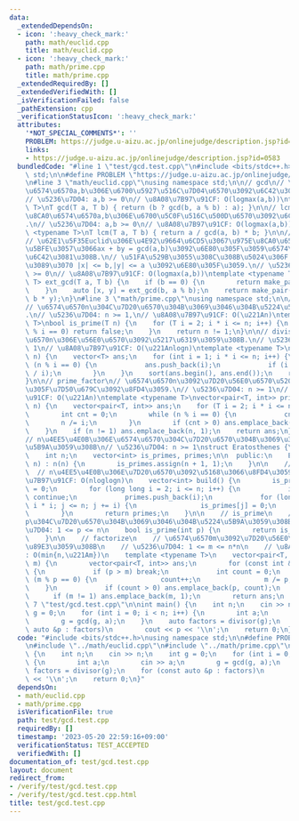```yaml
---
data:
  _extendedDependsOn:
  - icon: ':heavy_check_mark:'
    path: math/euclid.cpp
    title: math/euclid.cpp
  - icon: ':heavy_check_mark:'
    path: math/prime.cpp
    title: math/prime.cpp
  _extendedRequiredBy: []
  _extendedVerifiedWith: []
  _isVerificationFailed: false
  _pathExtension: cpp
  _verificationStatusIcon: ':heavy_check_mark:'
  attributes:
    '*NOT_SPECIAL_COMMENTS*': ''
    PROBLEM: https://judge.u-aizu.ac.jp/onlinejudge/description.jsp?id=0583
    links:
    - https://judge.u-aizu.ac.jp/onlinejudge/description.jsp?id=0583
  bundledCode: "#line 1 \"test/gcd.test.cpp\"\n#include <bits/stdc++.h>\nusing namespace\
    \ std;\n\n#define PROBLEM \"https://judge.u-aizu.ac.jp/onlinejudge/description.jsp?id=0583\"\
    \n#line 3 \"math/euclid.cpp\"\nusing namespace std;\n\n// gcd\n// \u975E\u8CA0\
    \u6574\u6570a,b\u306E\u6700\u5927\u516C\u7D04\u6570\u3092\u6C42\u3081\u308B.\n\
    // \u5236\u7D04: a,b >= 0\n// \u8A08\u7B97\u91CF: O(logmax(a,b))\ntemplate <typename\
    \ T>\nT gcd(T a, T b) { return (b ? gcd(b, a % b) : a); }\n\n// lcm\n// \u975E\
    \u8CA0\u6574\u6570a,b\u306E\u6700\u5C0F\u516C\u500D\u6570\u3092\u6C42\u3081\u308B\
    .\n// \u5236\u7D04: a,b >= 0\n// \u8A08\u7B97\u91CF: O(logmax(a,b))\ntemplate\
    \ <typename T>\nT lcm(T a, T b) { return a / gcd(a, b) * b; }\n\n// ext_gcd\n\
    // \u62E1\u5F35Euclid\u306E\u4E92\u9664\u6CD5\u3067\u975E\u8CA0\u6574\u6570a,b\u306B\
    \u5BFE\u3057\u3066ax + by = gcd(a,b)\u3092\u6E80\u305F\u3059\u6574\u6570x,y\u3092\
    \u6C42\u3081\u308B.\n// \u51FA\u529B\u3055\u308C\u308B\u5024\u306F xy != 0 \u306A\
    \u3089\u3070 |x| <= b,|y| <= a \u3092\u6E80\u305F\u3059.\n// \u5236\u7D04: a,b\
    \ >= 0\n// \u8A08\u7B97\u91CF: O(logmax(a,b))\ntemplate <typename T>\npair<T,\
    \ T> ext_gcd(T a, T b) {\n    if (b == 0) {\n        return make_pair(1, 0);\n\
    \    }\n    auto [x, y] = ext_gcd(b, a % b);\n    return make_pair(y, x - a /\
    \ b * y);\n}\n#line 3 \"math/prime.cpp\"\nusing namespace std;\n\n// is_prime\n\
    // \u6574\u6570n\u304C\u7D20\u6570\u304B\u3069\u3046\u304B\u5224\u5B9A\u3059\u308B\
    .\n// \u5236\u7D04: n >= 1,\n// \u8A08\u7B97\u91CF: O(\u221An)\ntemplate <typename\
    \ T>\nbool is_prime(T n) {\n    for (T i = 2; i * i <= n; i++) {\n        if (n\
    \ % i == 0) return false;\n    }\n    return n != 1;\n}\n\n// divisor\n// \u6574\
    \u6570n\u306E\u56E0\u6570\u3092\u5217\u6319\u3059\u308B.\n// \u5236\u7D04: n >=\
    \ 1\n// \u8A08\u7B97\u91CF: O(\u221Anlogn)\ntemplate <typename T>\nvector<T> divisor(T\
    \ n) {\n    vector<T> ans;\n    for (int i = 1; i * i <= n; i++) {\n        if\
    \ (n % i == 0) {\n            ans.push_back(i);\n            if (i != n / i) ans.push_back(n\
    \ / i);\n        }\n    }\n    sort(ans.begin(), ans.end());\n    return ans;\n\
    }\n\n// prime_factor\n// \u6574\u6570n\u3092\u7D20\u56E0\u6570\u5206\u89E3\u3057\
    \u305F\u7D50\u679C\u3092\u8FD4\u3059.\n// \u5236\u7D04: n >= 1\n// \u8A08\u7B97\
    \u91CF: O(\u221An)\ntemplate <typename T>\nvector<pair<T, int>> prime_factor(T\
    \ n) {\n    vector<pair<T, int>> ans;\n    for (T i = 2; i * i <= n; i++) {\n\
    \        int cnt = 0;\n        while (n % i == 0) {\n            cnt++;\n    \
    \        n /= i;\n        }\n        if (cnt > 0) ans.emplace_back(i, cnt);\n\
    \    }\n    if (n != 1) ans.emplace_back(n, 1);\n    return ans;\n}\n\n// Eratosthenes\n\
    // n\u4EE5\u4E0B\u306E\u6574\u6570\u304C\u7D20\u6570\u304B\u3069\u3046\u304B\u5224\
    \u5B9A\u3059\u308B\n// \u5236\u7D04: n >= 1\nstruct Eratosthenes {\n\n  private:\n\
    \    int n;\n    vector<int> is_primes, primes;\n\n  public:\n    Eratosthenes(int\
    \ n) : n(n) {\n        is_primes.assign(n + 1, 1);\n    }\n\n    // build\n  \
    \  // n\u4EE5\u4E0B\u306E\u7D20\u6570\u3092\u5168\u3066\u8FD4\u3059\n    // \u8A08\
    \u7B97\u91CF: O(nloglogn)\n    vector<int> build() {\n        is_primes[0] = is_primes[1]\
    \ = 0;\n        for (long long i = 2; i <= n; i++) {\n            if (!is_primes[i])\
    \ continue;\n            primes.push_back(i);\n            for (long long j =\
    \ i * i; j <= n; j += i) {\n                is_primes[j] = 0;\n            }\n\
    \        }\n        return primes;\n    }\n\n    // is_prime\n    // \u6574\u6570\
    p\u304C\u7D20\u6570\u304B\u3069\u3046\u304B\u5224\u5B9A\u3059\u308B\n    // \u5236\
    \u7D04: 1 <= p <= n\n    bool is_prime(int p) {\n        return is_primes[p];\n\
    \    }\n\n    // factorize\n    // \u6574\u6570m\u3092\u7D20\u56E0\u6570\u5206\
    \u89E3\u3059\u308B\n    // \u5236\u7D04: 1 <= m <= n*n\n    // \u8A08\u7B97\u91CF\
    : O(min{n,\u221Am})\n    template <typename T>\n    vector<pair<T, int>> factorize(T\
    \ m) {\n        vector<pair<T, int>> ans;\n        for (const int &p : primes)\
    \ {\n            if (p > m) break;\n            int count = 0;\n            while\
    \ (m % p == 0) {\n                count++;\n                m /= p;\n        \
    \    }\n            if (count > 0) ans.emplace_back(p, count);\n        }\n  \
    \      if (m != 1) ans.emplace_back(m, 1);\n        return ans;\n    }\n};\n#line\
    \ 7 \"test/gcd.test.cpp\"\n\nint main() {\n    int n;\n    cin >> n;\n    int\
    \ g = 0;\n    for (int i = 0; i < n; i++) {\n        int a;\n        cin >> a;\n\
    \        g = gcd(g, a);\n    }\n    auto factors = divisor(g);\n    for (const\
    \ auto &p : factors)\n        cout << p << '\\n';\n    return 0;\n}\n"
  code: "#include <bits/stdc++.h>\nusing namespace std;\n\n#define PROBLEM \"https://judge.u-aizu.ac.jp/onlinejudge/description.jsp?id=0583\"\
    \n#include \"../math/euclid.cpp\"\n#include \"../math/prime.cpp\"\n\nint main()\
    \ {\n    int n;\n    cin >> n;\n    int g = 0;\n    for (int i = 0; i < n; i++)\
    \ {\n        int a;\n        cin >> a;\n        g = gcd(g, a);\n    }\n    auto\
    \ factors = divisor(g);\n    for (const auto &p : factors)\n        cout << p\
    \ << '\\n';\n    return 0;\n}"
  dependsOn:
  - math/euclid.cpp
  - math/prime.cpp
  isVerificationFile: true
  path: test/gcd.test.cpp
  requiredBy: []
  timestamp: '2023-05-20 22:59:16+09:00'
  verificationStatus: TEST_ACCEPTED
  verifiedWith: []
documentation_of: test/gcd.test.cpp
layout: document
redirect_from:
- /verify/test/gcd.test.cpp
- /verify/test/gcd.test.cpp.html
title: test/gcd.test.cpp
---
```


